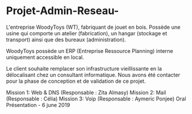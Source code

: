 # Projet-Admin-Reseau-

L'entreprise WoodyToys (WT), fabriquant de jouet en bois. Possède une usine qui comporte un atelier (fabrication), un hangar (stockage et transport) ainsi que des bureaux (administration). <br>

WoodyToys possède un ERP (Entreprise Ressource Planning) interne uniquement accessible en local. <br>

Le client souhaite remplacer son infrastructure vieillissante en la délocalisant chez un consultant informatique. Nous avons été contacter pour la phase de conception et de validation de ce projet. <br>


 Mission 1: Web & DNS (Responsable : Zita Almasy)
 Mission 2: Mail (Responsable : Célia)
 Mission 3: Voip (Responsable : Aymeric Ponjee)
 Oral Présentation - 6 june 2019
